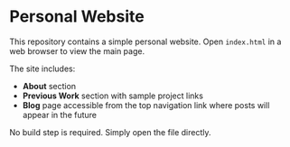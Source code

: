 # Personal Website

This repository contains a simple personal website. Open `index.html` in a web browser to view the main page.

The site includes:

- **About** section
- **Previous Work** section with sample project links
- **Blog** page accessible from the top navigation link where posts will appear in the future

No build step is required. Simply open the file directly.

